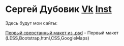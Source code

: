 # Сергей Дубовик  [Vk](https://vk.com/sergey_dubovick/) [Inst](https://www.instagram.com/saydu_/)
 
Здесь будут мои сайты:

[Первый сверстанный макет из .psd](https://saydubs.github.io/Gipsolit/) - Первый макет (LESS,Bootstrap,html,CSS,GoogleMaps)
